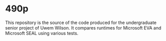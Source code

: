 # 490p

This repository is the source of the code produced for the undergraduate senior project of Uwem Wilson. It compares runtimes for Microsoft EVA and Microsoft SEAL using various tests. 
